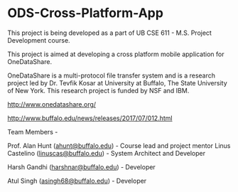# ODS-Cross-Platform-App

This project is being developed as a part of UB CSE 611 - M.S. Project Development course.

This project is aimed at developing a cross platform mobile application for OneDataShare.

OneDataShare is a multi-protocol file transfer system and is a research project led by Dr. Tevfik Kosar at University at Buffalo, The State University of New York. This research project is funded by NSF and IBM.

http://www.onedatashare.org/

http://www.buffalo.edu/news/releases/2017/07/012.html

Team Members -

Prof. Alan Hunt (ahunt@buffalo.edu) - Course lead and project mentor
Linus Castelino (linuscas@buffalo.edu) - System Architect and Developer

Harsh Gandhi (harshnar@buffalo.edu) - Developer

Atul Singh (asingh68@buffalo.edu) - Developer
